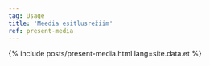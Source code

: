 ```yaml
---
tag: Usage
title: 'Meedia esitlusrežiim'
ref: present-media
---
```


{% include posts/present-media.html lang=site.data.et %}
